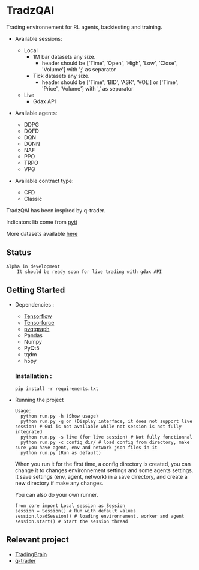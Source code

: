# TradzQAI

Trading environnement for RL agents, backtesting and training.

- Available sessions:
    - Local
        - 1M bar datasets any size.
            - header should be ['Time', 'Open', 'High', 'Low', 'Close', 'Volume'] with ';' as separator
        - Tick datasets any size.
            - header should be ['Time', 'BID', 'ASK', 'VOL'] or ['Time', 'Price', 'Volume'] with ',' as separator
    - Live
        - Gdax API

- Available agents:
    - DDPG
    - DQFD
    - DQN
    - DQNN
    - NAF
    - PPO
    - TRPO
    - VPG

- Available contract type:
    - CFD
    - Classic

TradzQAI has been inspired by q-trader.

Indicators lib come from [pyti](https://github.com/kylejusticemagnuson/pyti)

More datasets available [here](http://www.histdata.com/download-free-forex-data/)

## Status

    Alpha in development
        It should be ready soon for live trading with gdax API

## Getting Started

- Dependencies :
  - [Tensorflow](https://github.com/tensorflow/tensorflow)
  - [Tensorforce](https://github.com/reinforceio/tensorforce)
  - [pyqtgraph](https://github.com/pyqtgraph/pyqtgraph)
  - Pandas
  - Numpy
  - PyQt5
  - tqdm
  - h5py

  ### Installation :
    ```pip install -r requirements.txt```

- Running the project
  ```
  Usage:
    python run.py -h (Show usage)
    python run.py -g on (Display interface, it does not support live session) # Gui is not available while not session is not fully integrated
    python run.py -s live (for live session) # Not fully fonctionnal
    python run.py -c config_dir/ # load config from directory, make sure you have agent, env and network json files in it
    python run.py (Run as default)
  ```
  When you run it for the first time, a config directory is created, you can change it to changes environnement settings and some agents settings.
  It save settings (env, agent, network) in a save directory, and create a new directory if make any changes.

  You can also do your own runner.
  ```
  from core import Local_session as Session
  session = Session() # Run with default values
  session.loadSession() # loading environnement, worker and agent
  session.start() # Start the session thread
  ```

## Relevant project
  - [TradingBrain](https://github.com/Prediction-Machines/Trading-Brain)
  - [q-trader](https://github.com/edwardhdlu/q-trader)
